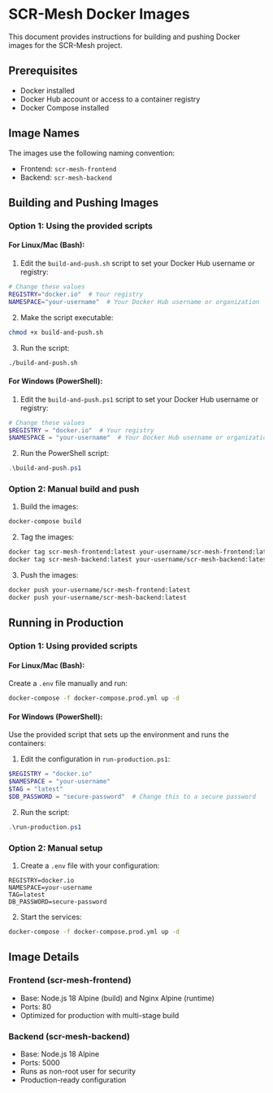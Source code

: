 # SCR-Mesh Docker Images

This document provides instructions for building and pushing Docker images for the SCR-Mesh project.

## Prerequisites

- Docker installed
- Docker Hub account or access to a container registry
- Docker Compose installed

## Image Names

The images use the following naming convention:
- Frontend: `scr-mesh-frontend`
- Backend: `scr-mesh-backend`

## Building and Pushing Images

### Option 1: Using the provided scripts

#### For Linux/Mac (Bash):

1. Edit the `build-and-push.sh` script to set your Docker Hub username or registry:

```sh
# Change these values
REGISTRY="docker.io"  # Your registry
NAMESPACE="your-username"  # Your Docker Hub username or organization
```

2. Make the script executable:

```sh
chmod +x build-and-push.sh
```

3. Run the script:

```sh
./build-and-push.sh
```

#### For Windows (PowerShell):

1. Edit the `build-and-push.ps1` script to set your Docker Hub username or registry:

```powershell
# Change these values
$REGISTRY = "docker.io"  # Your registry
$NAMESPACE = "your-username"  # Your Docker Hub username or organization
```

2. Run the PowerShell script:

```powershell
.\build-and-push.ps1
```

### Option 2: Manual build and push

1. Build the images:

```sh
docker-compose build
```

2. Tag the images:

```sh
docker tag scr-mesh-frontend:latest your-username/scr-mesh-frontend:latest
docker tag scr-mesh-backend:latest your-username/scr-mesh-backend:latest
```

3. Push the images:

```sh
docker push your-username/scr-mesh-frontend:latest
docker push your-username/scr-mesh-backend:latest
```

## Running in Production

### Option 1: Using provided scripts

#### For Linux/Mac (Bash):

Create a `.env` file manually and run:

```sh
docker-compose -f docker-compose.prod.yml up -d
```

#### For Windows (PowerShell):

Use the provided script that sets up the environment and runs the containers:

1. Edit the configuration in `run-production.ps1`:

```powershell
$REGISTRY = "docker.io"
$NAMESPACE = "your-username"
$TAG = "latest"
$DB_PASSWORD = "secure-password"  # Change this to a secure password
```

2. Run the script:

```powershell
.\run-production.ps1
```

### Option 2: Manual setup

1. Create a `.env` file with your configuration:

```
REGISTRY=docker.io
NAMESPACE=your-username
TAG=latest
DB_PASSWORD=secure-password
```

2. Start the services:

```sh
docker-compose -f docker-compose.prod.yml up -d
```

## Image Details

### Frontend (scr-mesh-frontend)

- Base: Node.js 18 Alpine (build) and Nginx Alpine (runtime)
- Ports: 80
- Optimized for production with multi-stage build

### Backend (scr-mesh-backend)

- Base: Node.js 18 Alpine
- Ports: 5000
- Runs as non-root user for security
- Production-ready configuration 
